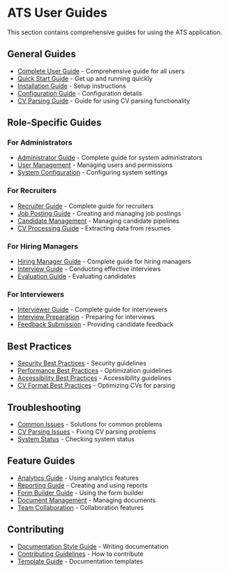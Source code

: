 # ATS User Guides

This section contains comprehensive guides for using the ATS application.

## General Guides

- [Complete User Guide](./USER_GUIDE.md) - Comprehensive guide for all users
- [Quick Start Guide](./quick-start.md) - Get up and running quickly
- [Installation Guide](./installation.md) - Setup instructions
- [Configuration Guide](./configuration.md) - Configuration details
- [CV Parsing Guide](./cv-parsing-guide.md) - Guide for using CV parsing functionality

## Role-Specific Guides

### For Administrators

- [Administrator Guide](./admin/admin-guide.md) - Complete guide for system administrators
- [User Management](./admin/user-management.md) - Managing users and permissions
- [System Configuration](./admin/system-config.md) - Configuring system settings

### For Recruiters

- [Recruiter Guide](./recruiter/recruiter-guide.md) - Complete guide for recruiters
- [Job Posting Guide](./recruiter/job-posting.md) - Creating and managing job postings
- [Candidate Management](./recruiter/candidate-management.md) - Managing candidate pipelines
- [CV Processing Guide](./cv-parsing-guide.md) - Extracting data from resumes

### For Hiring Managers

- [Hiring Manager Guide](./hiring-manager/hiring-manager-guide.md) - Complete guide for hiring managers
- [Interview Guide](./hiring-manager/interview-guide.md) - Conducting effective interviews
- [Evaluation Guide](./hiring-manager/candidate-evaluation.md) - Evaluating candidates

### For Interviewers

- [Interviewer Guide](./interviewer/interviewer-guide.md) - Complete guide for interviewers
- [Interview Preparation](./interviewer/interview-preparation.md) - Preparing for interviews
- [Feedback Submission](./interviewer/feedback-submission.md) - Providing candidate feedback

## Best Practices

- [Security Best Practices](./best-practices/security.md) - Security guidelines
- [Performance Best Practices](./best-practices/performance.md) - Optimization guidelines
- [Accessibility Best Practices](./best-practices/accessibility.md) - Accessibility guidelines
- [CV Format Best Practices](./best-practices/cv-format.md) - Optimizing CVs for parsing

## Troubleshooting

- [Common Issues](./troubleshooting/common-issues.md) - Solutions for common problems
- [CV Parsing Issues](./troubleshooting/cv-parsing-issues.md) - Fixing CV parsing problems
- [System Status](./troubleshooting/system-status.md) - Checking system status

## Feature Guides

- [Analytics Guide](./features/analytics-guide.md) - Using analytics features
- [Reporting Guide](./features/reporting-guide.md) - Creating and using reports
- [Form Builder Guide](./features/form-builder-guide.md) - Using the form builder
- [Document Management](./features/document-management.md) - Managing documents
- [Team Collaboration](./features/team-collaboration.md) - Collaboration features

## Contributing

- [Documentation Style Guide](./contributing/style-guide.md) - Writing documentation
- [Contributing Guidelines](./contributing/guidelines.md) - How to contribute
- [Template Guide](./contributing/templates.md) - Documentation templates
